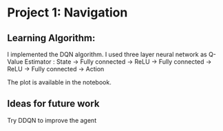 # Project 1: Navigation

## Learning Algorithm:

I implemented the DQN algorithm. I used three layer neural network as Q-Value Estimator : State -> Fully connected -> ReLU -> Fully connected -> ReLU -> Fully connected -> Action

The plot is available in the notebook.

## Ideas for future work

Try DDQN to improve the agent

